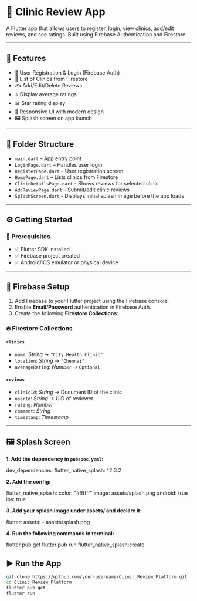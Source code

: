 # 🏥 Clinic Review App

A Flutter app that allows users to register, login, view clinics, add/edit reviews, and see ratings. Built using Firebase Authentication and Firestore.

---

## 🚀 Features

- 🔐 User Registration & Login (Firebase Auth)
- 🏥 List of Clinics from Firestore
- ✍️ Add/Edit/Delete Reviews
- ⭐ Display average ratings
- 📊 Star rating display
- 🎯 Responsive UI with modern design
- 🖼️ Splash screen on app launch

---

## 📂 Folder Structure

- `main.dart` – App entry point  
- `LoginPage.dart` – Handles user login  
- `RegisterPage.dart` – User registration screen  
- `HomePage.dart` – Lists clinics from Firestore  
- `ClinicDetailsPage.dart` – Shows reviews for selected clinic  
- `AddReviewPage.dart` – Submit/edit clinic reviews 
- `SplashScreen.dart` - Displays initial splash image before the app loads  

---

## ⚙️ Getting Started

### 🔨 Prerequisites

- ✅ Flutter SDK installed
- ✅ Firebase project created
- ✅ Android/iOS emulator or physical device

---

## 🔑 Firebase Setup

1. Add Firebase to your Flutter project using the Firebase console.
2. Enable **Email/Password** authentication in Firebase Auth.
3. Create the following **Firestore Collections**:

### 🔥 Firestore Collections

#### `clinics`
- `name`: *String* → `"City Health Clinic"`
- `location`: *String* → `"Chennai"`
- `averageRating`: *Number* → `Optional`

#### `reviews`
- `clinicId`: *String* → Document ID of the clinic
- `userId`: *String* → UID of reviewer
- `rating`: *Number*
- `comment`: *String*
- `timestamp`: *Timestamp*

---

## 🖼️ Splash Screen

**1. Add the dependency in `pubspec.yaml`:**

dev_dependencies:
  flutter_native_splash: ^2.3.2

**2. Add the config:**

flutter_native_splash:
  color: "#ffffff"
  image: assets/splash.png
  android: true
  ios: true


**3. Add your splash image under assets/ and declare it:**

flutter:
  assets:
    - assets/splash.png

**4. Run the following commands in terminal:**

flutter pub get
flutter pub run flutter_native_splash:create


## ▶️ Run the App

```bash
git clone https://github.com/your-username/Clinic_Review_Platform.git
cd Clinic_Review_Platform
flutter pub get
flutter run
